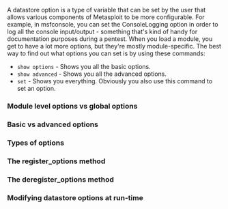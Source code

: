 A datastore option is a type of variable that can be set by the user that allows various components of Metasploit to be more configurable. For example, in msfconsole, you can set the ConsoleLogging option in order to log all the console input/output - something that's kind of handy for documentation purposes during a pentest. When you load a module, you get to have a lot more options, but they're mostly module-specific. The best way to find out what options you can set is by using these commands:

* ```show options``` - Shows you all the basic options.
* ```show advanced``` - Shows you all the advanced options.
* ```set``` - Shows you everything. Obviously you also use this command to set an option.

### Module level options vs global options

### Basic vs advanced options

### Types of options

### The register_options method

### The deregister_options method

### Modifying datastore options at run-time